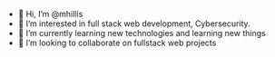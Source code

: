 - 👋 Hi, I’m @mhillis
- 👀 I’m interested in full stack web development, Cybersecurity.
- 🌱 I’m currently learning new technologies and learning new things
- 💞️ I’m looking to collaborate on fullstack web projects

<!---
mhillis/mhillis is a ✨ special ✨ repository because its `README.md` (this file) appears on your GitHub profile.
You can click the Preview link to take a look at your changes.
--->
